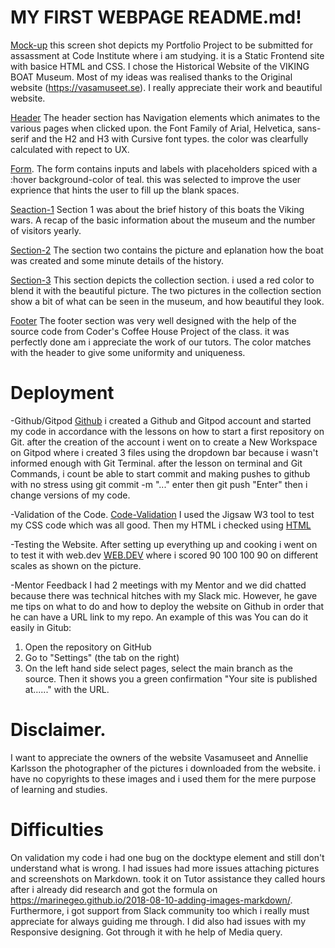 # MY FIRST WEBPAGE README.md!

[Mock-up](images/mock-up.PNG) this screen shot depicts my Portfolio Project to be submitted for assassment at Code Institute where i am studying. it is a Static Frontend site with basice HTML and CSS. I chose the Historical Website of the VIKING BOAT Museum. Most of my ideas was realised thanks to the Original website (https://vasamuseet.se). I really appreciate their work and beautiful website. 

[Header](images/header.PNG) The header section has Navigation elements which animates to the various pages when clicked upon. the Font Family of Arial, Helvetica, sans-serif and the H2 and H3 with Cursive font types. the color was clearfully calculated with repect to UX.

[Form](images/form.PNG). The form contains inputs and labels with placeholders spiced with a :hover background-color of teal. this was selected to improve the user exprience that hints the user to fill up the blank spaces.

[Seaction-1](images/section1.PNG) Section 1 was about the brief history of this boats the Viking wars. A recap of the basic information about the museum and the number of visitors yearly.

[Section-2](images/section-2.PNG) The section two contains the picture and eplanation how the boat was created and some minute details of the history. 

[Section-3](images/section-3.PNG) This section depicts the collection section. i used a red color to blend it with the beautiful picture. The two pictures in the collection section show a bit of what can be seen in the museum, and how beautiful they look.

[Footer](images/footer.PNG) The footer section was very well designed with the help of the source code from Coder's Coffee House Project of the class. it was perfectly done am i appreciate the work of our tutors. The color matches with the header to give some uniformity and uniqueness. 

# Deployment

-Github/Gitpod 
[Github](images/Github.PNG) i created a Github and Gitpod account and started my code in accordance with the lessons on how to start a first repository on Git. after the creation of the account i went on to create a New Workspace on Gitpod where i created 3 files using the dropdown bar because i wasn't informed enough with Git Terminal. after the lesson on terminal and Git Commands, i count be able to start commit and making pushes to github with no stress using git commit -m "..." enter
then git push "Enter" then i change versions of my code.

-Validation of the Code.
[Code-Validation](images/css-shot.PNG)
I used the Jigsaw W3 tool to test my CSS code which was all good. 
Then my HTML i checked using [HTML](images/html-shot.PNG)

-Testing the Website. After setting up everything up and cooking i went on to test it with web.dev [WEB.DEV](images/testing.PNG) where i scored 90 100 100 90 on different scales as shown on the picture.

-Mentor Feedback
I had 2 meetings with my Mentor and we did chatted because there was technical hitches with my Slack mic. However, he gave me tips on what to do and how to deploy the website on Github in order that he can have a URL link to my repo. An example of this was You can do it easily in Gitub:
1. Open the repository on GitHub
2. Go to "Settings" (the tab on the right)
3. On the left hand side select pages, select the main branch as the source.  Then it shows you a green confirmation "Your site is published at......" with the URL.

# Disclaimer.

I want to appreciate the owners of the website Vasamuseet and Annellie Karlsson the photographer of the pictures i downloaded from the website. i have no copyrights to these images and i used them for the mere purpose of learning and studies.

# Difficulties

On validation my code i had one bug on the docktype element and still don't understand what is wrong.
I had issues had more issues attaching pictures and screenshots on Markdown. took it on Tutor assistance they called hours after i already did research and got the formula on https://marinegeo.github.io/2018-08-10-adding-images-markdown/. Furthermore, i got support from Slack community too which i really must appreciate for always guiding me through.
I did also had issues with my Responsive designing. Got through it with he help of Media query. 

